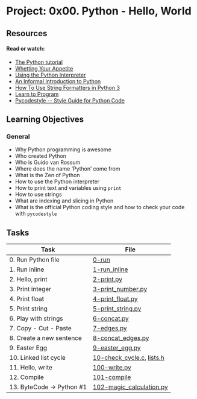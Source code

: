 # Project: 0x00. Python - Hello, World

## Resources

#### Read or watch:

- [The Python tutorial](https://intranet.alxswe.com/rltoken/JsFCs_NBzMAR7-XPAZ9BoA)
- [Whetting Your Appetite](https://intranet.alxswe.com/rltoken/kifRlLG2iMX5AZiW8lrCMg)
- [Using the Python Interpreter](https://intranet.alxswe.com/rltoken/RVpfAuagCo9SdfYeoHd6jg)
- [An Informal Introduction to Python](https://intranet.alxswe.com/rltoken/bVps0ZPWq7qVZ7vc-eJGTw)
- [How To Use String Formatters in Python 3](https://intranet.alxswe.com/rltoken/Ju0J8BxkuPX5yKZctyKfsQ)
- [Learn to Program](https://intranet.alxswe.com/rltoken/szBsJ-Qyig_RrImN7RGlOg)
- [Pycodestyle -- Style Guide for Python Code](https://intranet.alxswe.com/rltoken/tgYt-0zVy1T4sDlE9ohxnA)

## Learning Objectives

### General

- Why Python programming is awesome
- Who created Python
- Who is Guido van Rossum
- Where does the name ‘Python’ come from
- What is the Zen of Python
- How to use the Python interpreter
- How to print text and variables using <code>print</code>
- How to use strings
- What are indexing and slicing in Python
- What is the official Python coding style and how to check your code with <code>pycodestyle</code>

## Tasks

| Task                      | File                                                         |
| ------------------------- | ------------------------------------------------------------ |
| 0. Run Python file        | [0-run](./0-run)                                             |
| 1. Run inline             | [1-run_inline](./1-run_inline)                               |
| 2. Hello, print           | [2-print.py](./2-print.py)                                   |
| 3. Print integer          | [3-print_number.py](./3-print_number.py)                     |
| 4. Print float            | [4-print_float.py](./4-print_float.py)                       |
| 5. Print string           | [5-print_string.py](./5-print_string.py)                     |
| 6. Play with strings      | [6-concat.py](./6-concat.py)                                 |
| 7. Copy - Cut - Paste     | [7-edges.py](./7-edges.py)                                   |
| 8. Create a new sentence  | [8-concat_edges.py](./8-concat_edges.py)                     |
| 9. Easter Egg             | [9-easter_egg.py](./9-easter_egg.py)                         |
| 10. Linked list cycle     | [10-check_cycle.c](./10-check_cycle.c), [lists.h](./lists.h) |
| 11. Hello, write          | [100-write.py](./100-write.py)                               |
| 12. Compile               | [101-compile](./101-compile)                                 |
| 13. ByteCode -> Python #1 | [102-magic_calculation.py](./102-magic_calculation.py)       |
